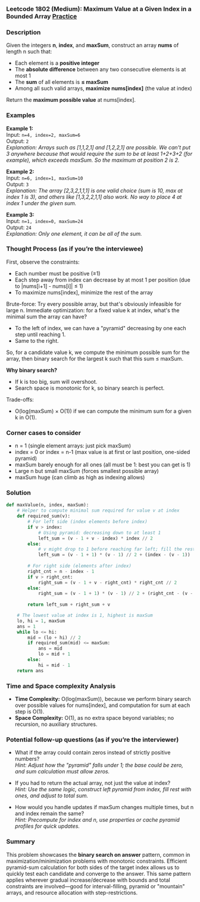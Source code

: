 ### Leetcode 1802 (Medium): Maximum Value at a Given Index in a Bounded Array [Practice](https://leetcode.com/problems/maximum-value-at-a-given-index-in-a-bounded-array)

### Description  
Given the integers **n**, **index**, and **maxSum**, construct an array **nums** of length n such that:
- Each element is a **positive integer**
- The **absolute difference** between any two consecutive elements is at most 1
- The **sum** of all elements is **≤ maxSum**
- Among all such valid arrays, **maximize nums[index]** (the value at index)

Return the **maximum possible value** at nums[index].


### Examples  

**Example 1:**  
Input: `n=4, index=2, maxSum=6`  
Output: `2`  
*Explanation: Arrays such as [1,1,2,1] and [1,2,2,1] are possible. We can't put 3 anywhere because that would require the sum to be at least 1+2+3+2 (for example), which exceeds maxSum. So the maximum at position 2 is 2.*

**Example 2:**  
Input: `n=6, index=1, maxSum=10`  
Output: `3`  
*Explanation: The array [2,3,2,1,1,1] is one valid choice (sum is 10, max at index 1 is 3), and others like [1,3,2,2,1,1] also work. No way to place 4 at index 1 under the given sum.*

**Example 3:**  
Input: `n=1, index=0, maxSum=24`  
Output: `24`  
*Explanation: Only one element, it can be all of the sum.*


### Thought Process (as if you’re the interviewee)  

First, observe the constraints:
- Each number must be positive (≥1)
- Each step away from index can decrease by at most 1 per position (due to |nums[i+1] - nums[i]| ≤ 1)
- To maximize nums[index], minimize the rest of the array

Brute-force: Try every possible array, but that's obviously infeasible for large n. Immediate optimization: for a fixed value k at index, what's the minimal sum the array can have?  
- To the left of index, we can have a "pyramid" decreasing by one each step until reaching 1.
- Same to the right.

So, for a candidate value k, we compute the minimum possible sum for the array, then binary search for the largest k such that this sum ≤ maxSum.

**Why binary search?**  
- If k is too big, sum will overshoot.  
- Search space is monotonic for k, so binary search is perfect.

Trade-offs:  
- O(log(maxSum) × O(1)) if we can compute the minimum sum for a given k in O(1).


### Corner cases to consider  
- n = 1 (single element arrays: just pick maxSum)
- index = 0 or index = n-1 (max value is at first or last position, one-sided pyramid)
- maxSum barely enough for all ones (all must be 1: best you can get is 1)
- Large n but small maxSum (forces smallest possible array)
- maxSum huge (can climb as high as indexing allows)

### Solution

```python
def maxValue(n, index, maxSum):
    # Helper to compute minimal sum required for value v at index
    def required_sum(v):
        # For left side (index elements before index)
        if v > index:
            # Using pyramid: decreasing down to at least 1
            left_sum = (v - 1 + v - index) * index // 2
        else:
            # v might drop to 1 before reaching far left; fill the rest with 1
            left_sum = (v - 1 + 1) * (v - 1) // 2 + (index - (v - 1))
        
        # For right side (elements after index)
        right_cnt = n - index - 1
        if v > right_cnt:
            right_sum = (v - 1 + v - right_cnt) * right_cnt // 2
        else:
            right_sum = (v - 1 + 1) * (v - 1) // 2 + (right_cnt - (v - 1))
        
        return left_sum + right_sum + v

    # The lowest value at index is 1, highest is maxSum
    lo, hi = 1, maxSum
    ans = 1
    while lo <= hi:
        mid = (lo + hi) // 2
        if required_sum(mid) <= maxSum:
            ans = mid
            lo = mid + 1
        else:
            hi = mid - 1
    return ans
```

### Time and Space complexity Analysis  

- **Time Complexity:** O(log(maxSum)), because we perform binary search over possible values for nums[index], and computation for sum at each step is O(1).
- **Space Complexity:** O(1), as no extra space beyond variables; no recursion, no auxiliary structures.


### Potential follow-up questions (as if you’re the interviewer)  

- What if the array could contain zeros instead of strictly positive numbers?  
  *Hint: Adjust how the "pyramid" falls under 1; the base could be zero, and sum calculation must allow zeros.*

- If you had to return the actual array, not just the value at index?  
  *Hint: Use the same logic, construct left pyramid from index, fill rest with ones, and adjust to total sum.*

- How would you handle updates if maxSum changes multiple times, but n and index remain the same?  
  *Hint: Precompute for index and n, use properties or cache pyramid profiles for quick updates.*


### Summary
This problem showcases the **binary search on answer** pattern, common in maximization/minimization problems with monotonic constraints. Efficient pyramid-sum calculation for both sides of the target index allows us to quickly test each candidate and converge to the answer. This same pattern applies wherever gradual increase/decrease with bounds and total constraints are involved—good for interval-filling, pyramid or "mountain" arrays, and resource allocation with step-restrictions.